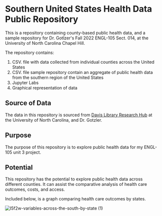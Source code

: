 # Southern United States Health Data Public Repository
This is a repository containing county-based public health data, and a sample repository for Dr. Gotlzer's Fall 2022 ENGL-105 Sect. 014, at the University of North Carolina Chapel Hill.

The repository contains:
1. CSV. file with data collected from individual counties across the United States
2. CSV. file sample repository contain an aggregate of public health data from the southern region of the United States
3. Jupyter Labs 
4. Graphical representation of data

## Source of Data
The data in this repository is sourced from [Davis Library Research Hub](https://library.unc.edu/data/) at the University of North Carolina, and Dr. Gotzler.

## Purpose 
The purpose of this repository is to explore public health data for my ENGL-105 unit 3 project.

## Potential 
This repository has the potential to explore public health data across different counties. It can assist the comparative analysis of health care outcomes, costs, and access.

Included below, is a graph comparing health care outcomes by states.

![I5f2w-variables-across-the-south-by-state (1)](https://user-images.githubusercontent.com/116900517/202931977-4df21ac6-696c-4238-a756-15550d793d66.png)
